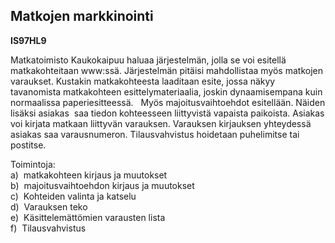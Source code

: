Matkojen markkinointi
---------------------

**IS97HL9**

Matkatoimisto Kaukokaipuu haluaa järjestelmän, jolla se voi esitellä
matkakohteitaan www:ssä. Järjestelmän pitäisi mahdollistaa myös matkojen
varaukset. Kustakin matkakohteesta laaditaan esite, jossa näkyy
tavanomista matkakohteen esittelymateriaalia, joskin dynaamisempana kuin
normaalissa paperiesitteessä.   Myös majoitusvaihtoehdot esitellään.
Näiden lisäksi asiakas  saa tiedon kohteesseen liittyvistä vapaista
paikoista. Asiakas voi kirjata matkaan liittyvän varauksen. Varauksen
kirjauksen yhteydessä asiakas saa varausnumeron. Tilausvahvistus
hoidetaan puhelimitse tai postitse.

Toimintoja: \
a)  matkakohteen kirjaus ja muutokset \
b)  majoitusvaihtoehdon kirjaus ja muutokset \
c)  Kohteiden valinta ja katselu \
d)  Varauksen teko \
e)  Käsittelemättömien varausten lista \
f)  Tilausvahvistus \
 
